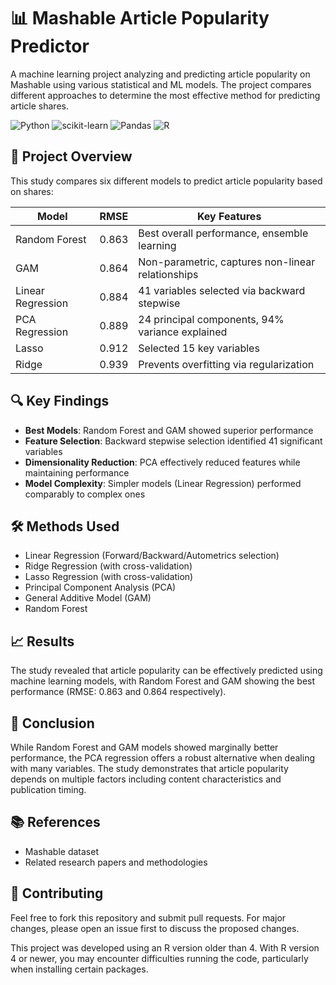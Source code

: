 # 📊 Mashable Article Popularity Predictor

A machine learning project analyzing and predicting article popularity on Mashable using various statistical and ML models. The project compares different approaches to determine the most effective method for predicting article shares.

![Python](https://img.shields.io/badge/python-3670A0?style=for-the-badge&logo=python&logoColor=ffdd54)
![scikit-learn](https://img.shields.io/badge/scikit--learn-%23F7931E.svg?style=for-the-badge&logo=scikit-learn&logoColor=white)
![Pandas](https://img.shields.io/badge/pandas-%23150458.svg?style=for-the-badge&logo=pandas&logoColor=white)
![R](https://img.shields.io/badge/r-%23276DC3.svg?style=for-the-badge&logo=r&logoColor=white)
## 🎯 Project Overview

This study compares six different models to predict article popularity based on shares:

| Model | RMSE | Key Features |
|-------|------|--------------|
| Random Forest | 0.863 | Best overall performance, ensemble learning |
| GAM | 0.864 | Non-parametric, captures non-linear relationships |
| Linear Regression | 0.884 | 41 variables selected via backward stepwise |
| PCA Regression | 0.889 | 24 principal components, 94% variance explained |
| Lasso | 0.912 | Selected 15 key variables |
| Ridge | 0.939 | Prevents overfitting via regularization |

## 🔍 Key Findings

- **Best Models**: Random Forest and GAM showed superior performance
- **Feature Selection**: Backward stepwise selection identified 41 significant variables
- **Dimensionality Reduction**: PCA effectively reduced features while maintaining performance
- **Model Complexity**: Simpler models (Linear Regression) performed comparably to complex ones

## 🛠️ Methods Used

- Linear Regression (Forward/Backward/Autometrics selection)
- Ridge Regression (with cross-validation)
- Lasso Regression (with cross-validation)
- Principal Component Analysis (PCA)
- General Additive Model (GAM)
- Random Forest

## 📈 Results

The study revealed that article popularity can be effectively predicted using machine learning models, with Random Forest and GAM showing the best performance (RMSE: 0.863 and 0.864 respectively).

## 📝 Conclusion

While Random Forest and GAM models showed marginally better performance, the PCA regression offers a robust alternative when dealing with many variables. The study demonstrates that article popularity depends on multiple factors including content characteristics and publication timing.

## 📚 References

- Mashable dataset
- Related research papers and methodologies

## 🤝 Contributing

Feel free to fork this repository and submit pull requests. For major changes, please open an issue first to discuss the proposed changes.

This project was developed using an R version older than 4. With R version 4 or newer, you may encounter difficulties running the code, particularly when installing certain packages.
